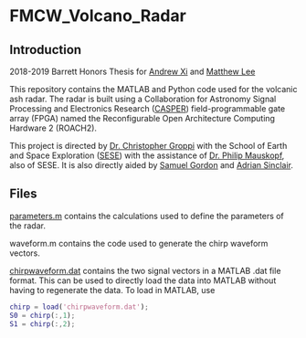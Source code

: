 # FMCW_Volcano_Radar
## Introduction
2018-2019 Barrett Honors Thesis for [Andrew Xi]("andrew.xi@asu.edu") and [Matthew Lee](matthewlee@asu.edu)

This repository contains the MATLAB and Python code used for the volcanic ash radar. The radar is built using a
Collaboration for Astronomy Signal Processing and Electronics Research ([CASPER](https://casper.berkeley.edu/wiki/Main_Page)) field-programmable gate array
(FPGA) named the Reconfigurable Open Architecture Computing Hardware 2 (ROACH2).

This project is directed by [Dr. Christopher Groppi](cgroppi@asu.edu) with the School of Earth and Space Exploration ([SESE](https://sese.asu.edu/)) with the assistance of [Dr. Philip Mauskopf](philip.mauskopf@asu.edu), also of SESE. It is also directly aided by [Samuel Gordon](sbg2133@gmail.com) and [Adrian Sinclair](aksincla@asu.edu).

## Files
[parameters.m](https://github.com/powerfulmandrew/FMCW_Volcano_Radar/blob/master/parameters.m) contains the calculations used to define the parameters of the radar.

waveform.m contains the code used to generate the chirp waveform vectors.

[chirpwaveform.dat](https://github.com/powerfulmandrew/FMCW_Volcano_Radar/blob/master/chirpwaveform.dat) contains the two signal vectors in a MATLAB .dat file format. This can be used to directly load the data into MATLAB without having to regenerate the data. To load in MATLAB, use

```matlab
chirp = load('chirpwaveform.dat');
S0 = chirp(:,1);
S1 = chirp(:,2);
```
